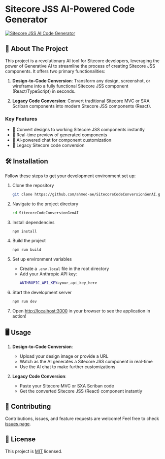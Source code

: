# Sitecore JSS AI-Powered Code Generator

[![Sitecore JSS AI Code Generator](https://i.postimg.cc/T3SkLmJD/Sitecore-JSS-V0.png)](https://postimg.cc/Yv6NTvVr)
## 🚀 About The Project

This project is a revolutionary AI tool for Sitecore developers, leveraging the power of Generative AI to streamline the process of creating Sitecore JSS components. It offers two primary functionalities:

1. **Design-to-Code Conversion**: Transform any design, screenshot, or wireframe into a fully functional Sitecore JSS component (React/TypeScript) in seconds.

2. **Legacy Code Conversion**: Convert traditional Sitecore MVC or SXA Scriban components into modern Sitecore JSS components (React).

### Key Features

- 🎨 Convert designs to working Sitecore JSS components instantly
- 🔄 Real-time preview of generated components
- 💬 AI-powered chat for component customization
- 🔧 Legacy Sitecore code conversion

## 🛠️ Installation

Follow these steps to get your development environment set up:

1. Clone the repository
   ```bash
   git clone https://github.com/ahmed-ae/SitecoreCodeConversionGenAI.git
   ```

2. Navigate to the project directory
   ```bash
   cd SitecoreCodeConversionGenAI
   ```

3. Install dependencies
   ```bash
   npm install
   ```

4. Build the project
   ```bash
   npm run build
   ```

5. Set up environment variables
   - Create a `.env.local` file in the root directory
   - Add your Anthropic API key:
     ```bash
     ANTHROPIC_API_KEY=your_api_key_here
     ```

6. Start the development server
   ```bash
   npm run dev
   ```

7. Open [http://localhost:3000](http://localhost:3000) in your browser to see the application in action!

## 🖥️ Usage

1. **Design-to-Code Conversion**:
   - Upload your design image or provide a URL
   - Watch as the AI generates a Sitecore JSS component in real-time
   - Use the AI chat to make further customizations

2. **Legacy Code Conversion**:
   - Paste your Sitecore MVC or SXA Scriban code
   - Get the converted Sitecore JSS (React) component instantly

## 🤝 Contributing

Contributions, issues, and feature requests are welcome! Feel free to check [issues page](https://github.com/ahmed-ae/SitecoreCodeConversionGenAI/issues).

## 📝 License

This project is [MIT](https://choosealicense.com/licenses/mit/) licensed.




